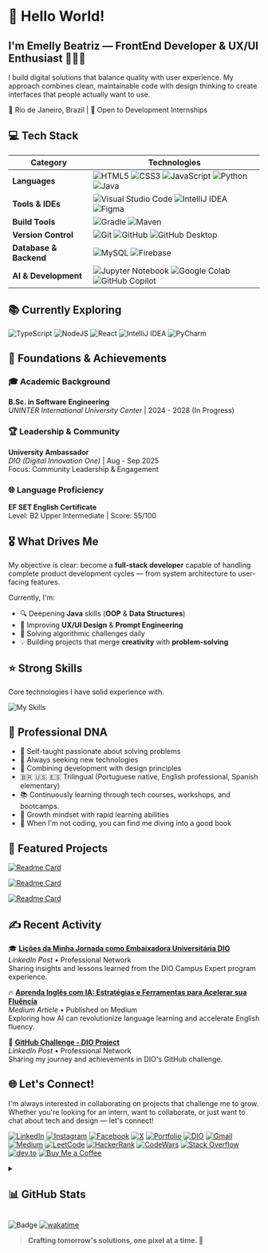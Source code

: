 # 🚀 Hello World!
## I'm Emelly Beatriz — FrontEnd Developer & UX/UI Enthusiast 👩‍💻✨

I build digital solutions that balance quality with user experience. My approach combines clean, maintainable code with design thinking to create interfaces that people actually want to use.

📍 Rio de Janeiro, Brazil | 💼 Open to Development Internships

## 💻 Tech Stack

| Category | Technologies |
|----------|-------------|
| **Languages** | ![HTML5](https://img.shields.io/badge/html5-%23E34F26.svg?style=for-the-badge&logo=html5&logoColor=white) ![CSS3](https://img.shields.io/badge/css3-%231572B6.svg?style=for-the-badge&logo=css3&logoColor=white) ![JavaScript](https://img.shields.io/badge/javascript-%23323330.svg?style=for-the-badge&logo=javascript&logoColor=%23F7DF1E) ![Python](https://img.shields.io/badge/python-3670A0?style=for-the-badge&logo=python&logoColor=ffdd54) ![Java](https://img.shields.io/badge/java-%23ED8B00.svg?style=for-the-badge&logo=openjdk&logoColor=white) |
| **Tools & IDEs** | ![Visual Studio Code](https://img.shields.io/badge/Visual%20Studio%20Code-0078d7.svg?style=for-the-badge&logo=visual-studio-code&logoColor=white) ![IntelliJ IDEA](https://img.shields.io/badge/IntelliJIDEA-000000.svg?style=for-the-badge&logo=intellij-idea&logoColor=white) ![Figma](https://img.shields.io/badge/figma-%23F24E1E.svg?style=for-the-badge&logo=figma&logoColor=white) |
| **Build Tools** | ![Gradle](https://img.shields.io/badge/Gradle-02303A?style=for-the-badge&logo=gradle&logoColor=white) ![Maven](https://img.shields.io/badge/Maven-C71A36?style=for-the-badge&logo=apache-maven&logoColor=white) |
| **Version Control** | ![Git](https://img.shields.io/badge/git-%23F05033.svg?style=for-the-badge&logo=git&logoColor=white) ![GitHub](https://img.shields.io/badge/github-%23121011.svg?style=for-the-badge&logo=github&logoColor=white) ![GitHub Desktop](https://img.shields.io/badge/GitHub%20Desktop-7e278f?style=for-the-badge&logo=github&logoColor=white) |
| **Database & Backend** | ![MySQL](https://img.shields.io/badge/mysql-4479A1.svg?style=for-the-badge&logo=mysql&logoColor=white) ![Firebase](https://img.shields.io/badge/firebase-%23039BE5.svg?style=for-the-badge&logo=firebase&logoColor=white) |
| **AI & Development** | ![Jupyter Notebook](https://img.shields.io/badge/jupyter-%23FA0F00.svg?style=for-the-badge&logo=jupyter&logoColor=white) ![Google Colab](https://img.shields.io/badge/Google%20Colab-F9AB00?style=for-the-badge&logo=google-colab&logoColor=white) ![GitHub Copilot](https://img.shields.io/badge/github_copilot-8957E5?style=for-the-badge&logo=github-copilot&logoColor=white) |

## 📚 Currently Exploring

![TypeScript](https://img.shields.io/badge/typescript-%23007ACC.svg?style=for-the-badge&logo=typescript&logoColor=white)
![NodeJS](https://img.shields.io/badge/node.js-6DA55F?style=for-the-badge&logo=node.js&logoColor=white)
![React](https://img.shields.io/badge/react-%2320232a.svg?style=for-the-badge&logo=react&logoColor=%2361DAFB)
![IntelliJ IDEA](https://img.shields.io/badge/IntelliJIDEA-000000.svg?style=for-the-badge&logo=intellij-idea&logoColor=white)
![PyCharm](https://img.shields.io/badge/pycharm-143?style=for-the-badge&logo=pycharm&logoColor=black&color=black&labelColor=green)

## 🎯 Foundations & Achievements

### 🎓 Academic Background
**B.Sc. in Software Engineering**  
*UNINTER International University Center* | 2024 - 2028 (In Progress)

### 🏆 Leadership & Community
**University Ambassador**  
*DIO (Digital Innovation One)* | Aug - Sep 2025  
Focus: Community Leadership & Engagement

### 🌐 Language Proficiency
**EF SET English Certificate**  
Level: B2 Upper Intermediate | Score: 55/100

## 🎖️ What Drives Me

My objective is clear: become a **full-stack developer** capable of handling complete product development cycles — from system architecture to user-facing features.

Currently, I'm:
- 🔍 Deepening **Java** skills (**OOP** & **Data Structures**) 
- 🎨 Improving **UX/UI Design** & **Prompt Engineering**  
- 🧩 Solving algorithmic challenges daily  
- 💡 Building projects that merge **creativity** with **problem-solving**


## ⭐ Strong Skills
Core technologies I have solid experience with.

![My Skills](https://skillicons.dev/icons?i=js,html,css,vscode,git,github)


## 🧬 Professional DNA

- 🎯 Self-taught passionate about solving problems
- 🌱 Always seeking new technologies
- 🎨 Combining development with design principles
- 🇧🇷 🇺🇸 🇪🇸 Trilingual (Portuguese native, English professional, Spanish elementary)
- 📚 Continuously learning through tech courses, workshops, and bootcamps.
- 🧠 Growth mindset with rapid learning abilities
- 📖 When I'm not coding, you can find me diving into a good book



## 📌 Featured Projects

[![Readme Card](https://github-readme-stats.vercel.app/api/pin/?username=emellybmuniz&repo=TransactionControlPOO&theme=omni)](https://github.com/emellybmuniz/TransactionControlPOO)

[![Readme Card](https://github-readme-stats.vercel.app/api/pin/?username=emellybmuniz&repo=rock-paper-scissors-game&theme=omni)](https://github.com/emellybmuniz/rock-paper-scissors-game)

[![Readme Card](https://github-readme-stats.vercel.app/api/pin/?username=emellybmuniz&repo=coursePortfolio&theme=omni)](https://github.com/emellybmuniz/coursePortfolio)




## ✍️ Recent Activity

🎓 **[Lições da Minha Jornada como Embaixadora Universitária DIO](https://www.linkedin.com/posts/emellybmuniz_li%C3%A7%C3%B5es-que-aprendi-na-minha-jornada-como-activity-7377343592476020736-4lwA?utm_source=share&utm_medium=member_desktop&rcm=ACoAAC209MUBwL7s4WabjCZQuiwcB9MM1oVKmJk)**  
*LinkedIn Post* • Professional Network  
Sharing insights and lessons learned from the DIO Campus Expert program experience.

🔥 **[Aprenda Inglês com IA: Estratégias e Ferramentas para Acelerar sua Fluência](https://medium.com/@emellybmuniz/aprenda-inglês-com-ia-estratégias-e-ferramentas-para-acelerar-sua-fluência-7b6e5a251d3f)**  
*Medium Article* • Published on Medium  
Exploring how AI can revolutionize language learning and accelerate English fluency.


🚀 **[GitHub Challenge - DIO Project](https://www.linkedin.com/posts/emellybmuniz_github-desafiodio-dio-activity-7374426976012414976-nYEV)**  
*LinkedIn Post* • Professional Network  
Sharing my journey and achievements in DIO's GitHub challenge.


## 🌐 Let's Connect!

I'm always interested in collaborating on projects that challenge me to grow. 
Whether you're looking for an intern, want to collaborate, or just want to chat 
about tech and design — let's connect!

[![LinkedIn](https://img.shields.io/badge/LinkedIn-%230077B5.svg?logo=linkedin&logoColor=white)](https://www.linkedin.com/in/emellybmuniz)
[![Instagram](https://img.shields.io/badge/Instagram-%23E4405F.svg?logo=Instagram&logoColor=white)](https://www.instagram.com/emellybmuniz/)
[![Facebook](https://img.shields.io/badge/Facebook-%231877F2.svg?logo=Facebook&logoColor=white)](https://www.facebook.com/profile.php?id=100010712287093)
[![X](https://img.shields.io/badge/X-%23000000.svg?logo=x&logoColor=white)](https://x.com/emellybmuniz)
[![Portfolio](https://img.shields.io/badge/Portfolio-FF5722?style=flat-square&logo=todoist&logoColor=white)](https://emellybmuniz.github.io/portfolio/)
[![DIO](https://img.shields.io/badge/DIO-4A6BE0?style=flat-square&logo=gnometerminal&logoColor=white)](https://web.dio.me/users/emellybmuniz)
[![Gmail](https://img.shields.io/badge/Gmail-D14836?logo=gmail&logoColor=white)](mailto:emellybmuniz@gmail.com)
[![Medium](https://img.shields.io/badge/Medium-12100E?logo=medium&logoColor=white)](https://medium.com/@emellybmuniz)
[![LeetCode](https://img.shields.io/badge/LeetCode-FFA116?logo=leetcode&logoColor=white)](https://leetcode.com/u/emellybeatriz/)
[![HackerRank](https://img.shields.io/badge/HackerRank-2EC866?logo=hackerrank&logoColor=white)](https://www.hackerrank.com/profile/emellybmuniz)
[![CodeWars](https://img.shields.io/badge/CodeWars-B1361E?logo=codewars&logoColor=white)](https://www.codewars.com/users/emellybmuniz)
[![Stack Overflow](https://img.shields.io/badge/Stack%20Overflow-F58025?logo=stackoverflow&logoColor=white)](https://stackoverflow.com/users/31414033/emelly-beatriz)
[![dev.to](https://img.shields.io/badge/dev.to-171717?logo=dev.to&logoColor=white)](https://dev.to/emellybmuniz)
[![Buy Me a Coffee](https://img.shields.io/badge/Buy%20Me%20a%20Coffee-FFDD00?logo=buy-me-a-coffee&logoColor=black)](https://www.buymeacoffee.com/emellybmuniz)

<details>
  <summary><h2>📊 GitHub Stats</h2></summary>

![Emelly's GitHub stats](https://github-readme-stats.vercel.app/api?username=emellybmuniz&theme=omni&show_icons=true&hide_border=true&count_private=true)

![GitHub Streak](https://streak-stats.demolab.com?user=emellybmuniz&theme=omni&hide_border=true)

![Top Langs](https://github-readme-stats.vercel.app/api/top-langs/?username=emellybmuniz&theme=omni&show_icons=true&hide_border=true&layout=compact)

## 🔝 Top Contributed Repo

![](https://github-contributor-stats.vercel.app/api?username=emellybmuniz&limit=5&theme=omni&combine_all_yearly_contributions=true)
  
</details>

![Badge](https://hitscounter.dev/api/hit?url=https%3A%2F%2Fgithub.com%2Femellybmuniz&label=Visitor&icon=github&color=%23e35d6a&message=&style=flat&tz=UTC)
[![wakatime](https://wakatime.com/badge/user/b442b1ec-a683-4fad-af1b-366e51bea51b.svg)](https://wakatime.com/@b442b1ec-a683-4fad-af1b-366e51bea51b)

> **Crafting tomorrow's solutions, one pixel at a time. 💜** 
